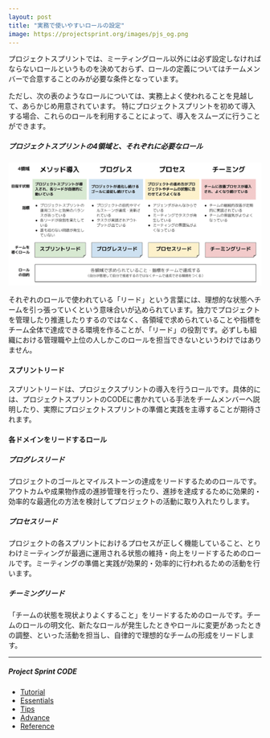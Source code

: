 ```yaml
---
layout: post
title: "実務で使いやすいロールの設定"
image: https://projectsprint.org/images/pjs_og.png
---
```


プロジェクトスプリントでは、ミーティングロール以外には必ず設定しなければならないロールというものを決めておらず、ロールの定義についてはチームメンバーで合意することのみが必要な条件となっています。

ただし、次の表のようなロールについては、実務上よく使われることを見越して、あらかじめ用意されています。
特にプロジェクトスプリントを初めて導入する場合、これらのロールを利用することによって、導入をスムーズに行うことができます。

##### プロジェクトスプリントの4領域と、それぞれに必要なロール
![プロジェクトスプリントに必要なロール](../../images/roles.png)

それぞれのロールで使われている「リード」という言葉には、理想的な状態へチームを引っ張っていくという意味合いが込められています。独力でプロジェクトを管理したり推進したりするのではなく、各領域で求められていることや指標をチーム全体で達成できる環境を作ることが、「リード」の役割です。必ずしも組織における管理職や上位の人しかこのロールを担当できないというわけではありません。

#### スプリントリード
スプリントリードは、プロジェクスプリントの導入を行うロールです。具体的には、プロジェクトスプリントのCODEに書かれている手法をチームメンバーへ説明したり、実際にプロジェクトスプリントの準備と実践を主導することが期待されます。

#### 各ドメインをリードするロール

##### プログレスリード
プロジェクトのゴールとマイルストーンの達成をリードするためのロールです。アウトカムや成果物作成の進捗管理を行ったり、進捗を達成するために効果的・効率的な最適化の方法を検討してプロジェクトの活動に取り入れたりします。

##### プロセスリード
プロジェクトの各スプリントにおけるプロセスが正しく機能していること、とりわけミーティングが最適に運用される状態の維持・向上をリードするためのロールです。ミーティングの準備と実践が効果的・効率的に行われるための活動を行います。

##### チーミングリード
「チームの状態を現状よりよくすること」をリードするためのロールです。チームのロールの明文化、新たなロールが発生したときやロールに変更があったときの調整、といった活動を担当し、自律的で理想的なチームの形成をリードします。

---

##### Project Sprint CODE
- [Tutorial](../tutorial/index.md)
- [Essentials](../essentials.md)
- [Tips](../tips/index.md)
- [Advance](../advance.md)
- [Reference](../reference.md)
